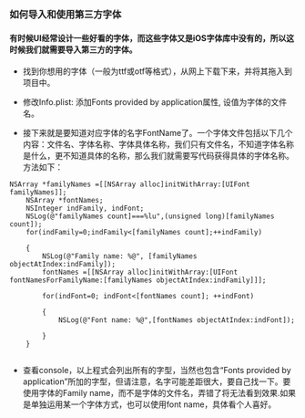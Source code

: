 ### 如何导入和使用第三方字体

#### 有时候UI经常设计一些好看的字体，而这些字体又是iOS字体库中没有的，所以这时候我们就需要导入第三方的字体。

- 找到你想用的字体（一般为ttf或otf等格式），从网上下载下来，并将其拖入到项目中。

- 修改Info.plist: 添加Fonts provided by application属性, 设值为字体的文件名。
- 接下来就是要知道对应字体的名字FontName了。一个字体文件包括以下几个内容：文件名、字体名称、字体具体名称，我们只有文件名，不知道字体名称是什么，更不知道具体的名称，那么我们就需要写代码获得具体的字体名称。方法如下：

```
NSArray *familyNames =[[NSArray alloc]initWithArray:[UIFont familyNames]];
    NSArray *fontNames;
    NSInteger indFamily, indFont;
    NSLog(@"familyNames count]===%lu",(unsigned long)[familyNames count]);
    for(indFamily=0;indFamily<[familyNames count];++indFamily)

    {
        NSLog(@"Family name: %@", [familyNames objectAtIndex:indFamily]);
        fontNames =[[NSArray alloc]initWithArray:[UIFont fontNamesForFamilyName:[familyNames objectAtIndex:indFamily]]];

        for(indFont=0; indFont<[fontNames count]; ++indFont)

        {
            NSLog(@"Font name: %@",[fontNames objectAtIndex:indFont]);

        }
    }
    
```


- 查看console，以上程式会列出所有的字型，当然也包含“Fonts provided by application”所加的字型，但请注意，名字可能差距很大，要自己找一下。要使用字体的Family name，而不是字体的文件名，弄错了将无法看到效果.如果是单独运用某一个字体方式，也可以使用font name，具体看个人喜好。
